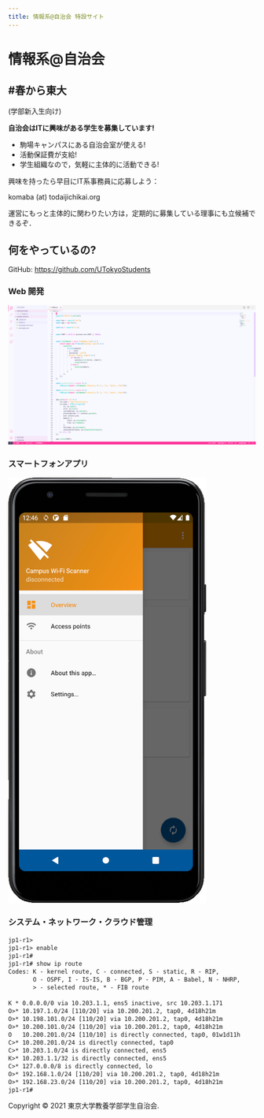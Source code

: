 ```yaml
---
title: 情報系@自治会 特設サイト
---
```

# 情報系@自治会

## #春から東大

(学部新入生向け)

**自治会はITに興味がある学生を募集しています!**

* 駒場キャンパスにある自治会室が使える!
* 活動保証費が支給!
* 学生組織なので，気軽に主体的に活動できる!

興味を持ったら早目にIT系事務員に応募しよう：

komaba (at) todaijichikai.org

運営にもっと主体的に関わりたい方は，定期的に募集している理事にも立候補できるぞ．

## 何をやっているの?

GitHub: https://github.com/UTokyoStudents

### Web 開発
![Node.JS app](assets/images/node-app-vscode.png)

### スマートフォンアプリ
![Android app](assets/images/android-app.png)

### システム・ネットワーク・クラウド管理
```
jp1-r1>
jp1-r1> enable
jp1-r1# 
jp1-r1# show ip route
Codes: K - kernel route, C - connected, S - static, R - RIP,
       O - OSPF, I - IS-IS, B - BGP, P - PIM, A - Babel, N - NHRP,
       > - selected route, * - FIB route

K * 0.0.0.0/0 via 10.203.1.1, ens5 inactive, src 10.203.1.171
O>* 10.197.1.0/24 [110/20] via 10.200.201.2, tap0, 4d18h21m
O>* 10.198.101.0/24 [110/20] via 10.200.201.2, tap0, 4d18h21m
O>* 10.200.101.0/24 [110/20] via 10.200.201.2, tap0, 4d18h21m
O   10.200.201.0/24 [110/10] is directly connected, tap0, 01w1d11h
C>* 10.200.201.0/24 is directly connected, tap0
C>* 10.203.1.0/24 is directly connected, ens5
K>* 10.203.1.1/32 is directly connected, ens5
C>* 127.0.0.0/8 is directly connected, lo
O>* 192.168.1.0/24 [110/20] via 10.200.201.2, tap0, 4d18h21m
O>* 192.168.23.0/24 [110/20] via 10.200.201.2, tap0, 4d18h21m
jp1-r1#
```

Copyright &copy; 2021 東京大学教養学部学生自治会.
